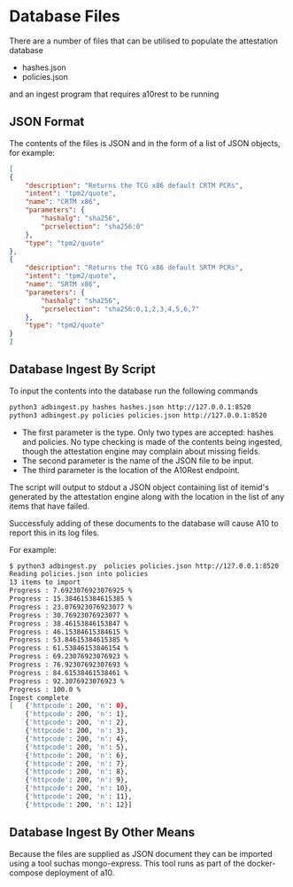 # Database Files

There are a number of files that can be utilised to populate the attestation database

   * hashes.json
   * policies.json

and an ingest program that requires a10rest to be running

## JSON Format
The contents of the files is JSON and in the form of a list of JSON objects, for example:

```json
[
{
    "description": "Returns the TCG x86 default CRTM PCRs",
    "intent": "tpm2/quote",
    "name": "CRTM x86",
    "parameters": {
        "hashalg": "sha256",
        "pcrselection": "sha256:0"
    },
    "type": "tpm2/quote"
},
{
    "description": "Returns the TCG x86 default SRTM PCRs",
    "intent": "tpm2/quote",
    "name": "SRTM x86",
    "parameters": {
        "hashalg": "sha256",
        "pcrselection": "sha256:0,1,2,3,4,5,6,7"
    },
    "type": "tpm2/quote"
}
]
```


## Database Ingest By Script
To input the contents into the database run the following commands

```bash
python3 adbingest.py hashes hashes.json http://127.0.0.1:8520
python3 adbingest.py policies policies.json http://127.0.0.1:8520
```

   * The first parameter is the type. Only two types are accepted: hashes and policies. No type checking is made of the contents being ingested, though the attestation engine may complain about missing fields.
   * The second parameter is the name of the JSON file to be input.
   * The third parameter is the location of the A10Rest endpoint.

The script will output to stdout a JSON object containing list of itemid's generated by the attestation engine along with the location in the list of any items that have failed.

Successfuly adding of these documents to the database will cause A10 to report this in its log files.

For example:

```bash
$ python3 adbingest.py  policies policies.json http://127.0.0.1:8520
Reading policies.json into policies
13 items to import
Progress : 7.6923076923076925 %
Progress : 15.384615384615385 %
Progress : 23.076923076923077 %
Progress : 30.76923076923077 %
Progress : 38.46153846153847 %
Progress : 46.15384615384615 %
Progress : 53.84615384615385 %
Progress : 61.53846153846154 %
Progress : 69.23076923076923 %
Progress : 76.92307692307693 %
Progress : 84.61538461538461 %
Progress : 92.3076923076923 %
Progress : 100.0 %
Ingest complete
[   {'httpcode': 200, 'n': 0},
    {'httpcode': 200, 'n': 1},
    {'httpcode': 200, 'n': 2},
    {'httpcode': 200, 'n': 3},
    {'httpcode': 200, 'n': 4},
    {'httpcode': 200, 'n': 5},
    {'httpcode': 200, 'n': 6},
    {'httpcode': 200, 'n': 7},
    {'httpcode': 200, 'n': 8},
    {'httpcode': 200, 'n': 9},
    {'httpcode': 200, 'n': 10},
    {'httpcode': 200, 'n': 11},
    {'httpcode': 200, 'n': 12}]
```

## Database Ingest By Other Means

Because the files are supplied as JSON document they can be imported using a tool suchas mongo-express. This tool runs as part of the docker-compose deployment of a10.

